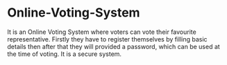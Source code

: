 # Online-Voting-System
It is an Online Voting System where voters can vote their favourite representative. Firstly they have to register themselves by filling basic details then after that they will provided a password, which can be used at the time of voting. It is a secure system.
